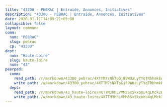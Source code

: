 ```yaml
---
title: "43300 - PEBRAC | Entraide, Annonces, Initiatives"
description: "43300 - PEBRAC | Entraide, Annonces, Initiatives"
date: 2020-01-11T14:09:21+09:00
collapsible: false
layout: commune
comm:
  nom: "PEBRAC"
  slug: pebrac
  cp: "43300"
dept:
  nom: "Haute-Loire"
  slug: haute-loire
  num: "43"
peerpad:
  comm:
    read_path: /r/markdown/43300_pebrac/4XTTM7sNkTpGj89WUaLyTYqTRbhmkEAK4jLQm1jog7uWSD3MR
    write_path: /w/markdown/43300_pebrac/4XTTM7sNkTpGj89WUaLyTYqTRbhmkEAK4jLQm1jog7uWSD3MR-K3TgV4fGySKohJJ9MysFp87vj9ffVhAnFMcane9ib214WJ5fgUnVoKCXYf4sP1yE4SApXQhWHyBvtHqYsmRZhkd5qWFUHkHmnmgSgLF7Rhpfzf5eYT62E4S48LNgaeEpGWyFhbpj
  dept:
    read_path: /r/markdown/43_haute-loire/4XTTM3hhLVMM3Sx5kxoou4qLMck2RjGiJF8bjxPuKy3VyRdWX
    write_path: /w/markdown/43_haute-loire/4XTTM3hhLVMM3Sx5kxoou4qLMck2RjGiJF8bjxPuKy3VyRdWX-K3TgTnndWXCUw13Pw3gJoEo9qHUCGXZ4frH2coLZWWDcoWKo22cU2VNENpi117F5bi6bu3WHMPd2VTrETU2R5owQhCBrUQgvCKerk4NqeDhN66egG9mHY8CCfEckbCp9SecEdL6b
---
```


